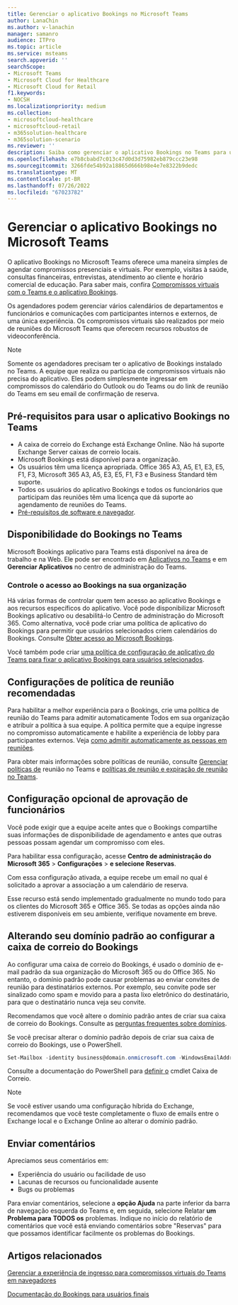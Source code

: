 ```yaml
---
title: Gerenciar o aplicativo Bookings no Microsoft Teams
author: LanaChin
ms.author: v-lanachin
manager: samanro
audience: ITPro
ms.topic: article
ms.service: msteams
search.appverid: ''
searchScope:
- Microsoft Teams
- Microsoft Cloud for Healthcare
- Microsoft Cloud for Retail
f1.keywords:
- NOCSH
ms.localizationpriority: medium
ms.collection:
- microsoftcloud-healthcare
- microsoftcloud-retail
- m365solution-healthcare
- m365solution-scenario
ms.reviewer: ''
description: Saiba como gerenciar o aplicativo Bookings no Teams para usuários em sua organização.
ms.openlocfilehash: e7b8cbabd7c013c47d0d3d75982eb879ccc23e98
ms.sourcegitcommit: 3266fde54b92a18865d666b98e4e7e8322b9dedc
ms.translationtype: MT
ms.contentlocale: pt-BR
ms.lasthandoff: 07/26/2022
ms.locfileid: "67023782"
---
```

# <a name="manage-the-bookings-app-in-microsoft-teams"></a>Gerenciar o aplicativo Bookings no Microsoft Teams

O aplicativo Bookings no Microsoft Teams oferece uma maneira simples de agendar compromissos presenciais e virtuais. Por exemplo, visitas à saúde, consultas financeiras, entrevistas, atendimento ao cliente e horário comercial de educação. Para saber mais, confira [Compromissos virtuais com o Teams e o aplicativo Bookings](/microsoft-365/frontline/bookings-virtual-visits).

Os agendadores podem gerenciar vários calendários de departamentos e funcionários e comunicações com participantes internos e externos, de uma única experiência. Os compromissos virtuais são realizados por meio de reuniões do Microsoft Teams que oferecem recursos robustos de videoconferência.

> [!NOTE]
> Somente os agendadores precisam ter o aplicativo de Bookings instalado no Teams. A equipe que realiza ou participa de compromissos virtuais não precisa do aplicativo. Eles podem simplesmente ingressar em compromissos do calendário do Outlook ou do Teams ou do link de reunião do Teams em seu email de confirmação de reserva.

## <a name="prerequisites-to-use-the-bookings-app-in-teams"></a>Pré-requisitos para usar o aplicativo Bookings no Teams

* A caixa de correio do Exchange está Exchange Online. Não há suporte Exchange Server caixas de correio locais.
* Microsoft Bookings está disponível para a organização.
* Os usuários têm uma licença apropriada. Office 365 A3, A5, E1, E3, E5, F1, F3, Microsoft 365 A3, A5, E3, E5, F1, F3 e Business Standard têm suporte.
* Todos os usuários do aplicativo Bookings e todos os funcionários que participam das reuniões têm uma licença que dá suporte ao agendamento de reuniões do Teams.
* [Pré-requisitos de software e navegador](hardware-requirements-for-the-teams-app.md).

## <a name="availability-of-bookings-in-teams"></a>Disponibilidade do Bookings no Teams

Microsoft Bookings aplicativo para Teams está disponível na área de trabalho e na Web. Ele pode ser encontrado em [Aplicativos no Teams](https://teams.microsoft.com/l/app/4c4ec2e8-4a2c-4bce-8d8f-00fc664a4e5b?source=store-copy-link) e em **Gerenciar Aplicativos** no centro de administração do Teams.

### <a name="control-access-to-bookings-within-your-organization"></a>Controle o acesso ao Bookings na sua organização

Há várias formas de controlar quem tem acesso ao aplicativo Bookings e aos recursos específicos do aplicativo. Você pode disponibilizar Microsoft Bookings aplicativo ou desabilitá-lo Centro de administração do Microsoft 365. Como alternativa, você pode criar uma política de aplicativo do Bookings para permitir que usuários selecionados criem calendários do Bookings. Consulte [Obter acesso ao Microsoft Bookings](/microsoft-365/bookings/get-access).

Você também pode criar [uma política de configuração de aplicativo do Teams para fixar o aplicativo Bookings para usuários selecionados](teams-app-setup-policies.md).

## <a name="recommended-meeting-policy-settings"></a>Configurações de política de reunião recomendadas

Para habilitar a melhor experiência para o Bookings, crie uma política de reunião  do Teams para admitir automaticamente Todos em sua organização e atribuir a política à sua equipe. A política permite que a equipe ingresse no compromisso automaticamente e habilite a experiência de lobby para participantes externos. Veja [como admitir automaticamente as pessoas em reuniões](meeting-policies-participants-and-guests.md#automatically-admit-people).

Para obter mais informações sobre políticas de reunião, consulte [Gerenciar políticas de](meeting-policies-in-teams.md) reunião no Teams e [políticas de reunião e expiração de reunião no Teams](meeting-expiration.md).

## <a name="optional-staff-approvals-setting"></a>Configuração opcional de aprovação de funcionários

Você pode exigir que a equipe aceite antes que o Bookings compartilhe suas informações de disponibilidade de agendamento e antes que outras pessoas possam agendar um compromisso com eles.

Para habilitar essa configuração, acesse **Centro de administração do Microsoft 365** \> **Configurações** \> **e selecione** **Reservas**.

Com essa configuração ativada, a equipe recebe um email no qual é solicitado a aprovar a associação a um calendário de reserva.  

Esse recurso está sendo implementado gradualmente no mundo todo para os clientes do Microsoft 365 e Office 365. Se todas as opções ainda não estiverem disponíveis em seu ambiente, verifique novamente em breve.

## <a name="changing-your-default-domain-when-setting-up-bookings-mailbox"></a>Alterando seu domínio padrão ao configurar a caixa de correio do Bookings

Ao configurar uma caixa de correio do Bookings, é usado o domínio de e-mail padrão da sua organização do Microsoft 365 ou do Office 365. No entanto, o domínio padrão pode causar problemas ao enviar convites de reunião para destinatários externos. Por exemplo, seu convite pode ser sinalizado como spam e movido para a pasta lixo eletrônico do destinatário, para que o destinatário nunca veja seu convite.

Recomendamos que você altere o domínio padrão antes de criar sua caixa de correio do Bookings. Consulte as [perguntas frequentes sobre domínios](/microsoft-365/admin/setup/domains-faq#how-do-i-set-or-change-the-default-domain-in-microsoft-365).

Se você precisar alterar o domínio padrão depois de criar sua caixa de correio do Bookings, use o PowerShell.

```PowerShell
Set-Mailbox -identity business@domain.onmicrosoft.com -WindowsEmailAddress business@domain.com -EmailAddresses business@domain.com
```

Consulte a documentação do PowerShell para [definir o](/powershell/module/exchange/mailboxes/set-mailbox) cmdlet Caixa de Correio.

> [!NOTE]
> Se você estiver usando uma configuração híbrida do Exchange, recomendamos que você teste completamente o fluxo de emails entre o Exchange local e o Exchange Online ao alterar o domínio padrão.

## <a name="send-feedback"></a>Enviar comentários

Apreciamos seus comentários em:

* Experiência do usuário ou facilidade de uso
* Lacunas de recursos ou funcionalidade ausente
* Bugs ou problemas
  
Para enviar comentários, selecione a **opção Ajuda** na parte inferior da barra de navegação esquerda do Teams e, em seguida, selecione Relatar **um Problema para** **TODOS os** problemas. Indique no início do relatório de comentários que você está enviando comentários sobre "Reservas" para que possamos identificar facilmente os problemas do Bookings.

## <a name="related-articles"></a>Artigos relacionados

[Gerenciar a experiência de ingresso para compromissos virtuais do Teams em navegadores](/microsoft-365/frontline/browser-join)


  [Documentação do Bookings para usuários finais](https://support.office.com/article/apps-and-services-cc1fba57-9900-4634-8306-2360a40c665b?ui=en-US&rs=en-US&ad=US#PickTab=Bookings)
